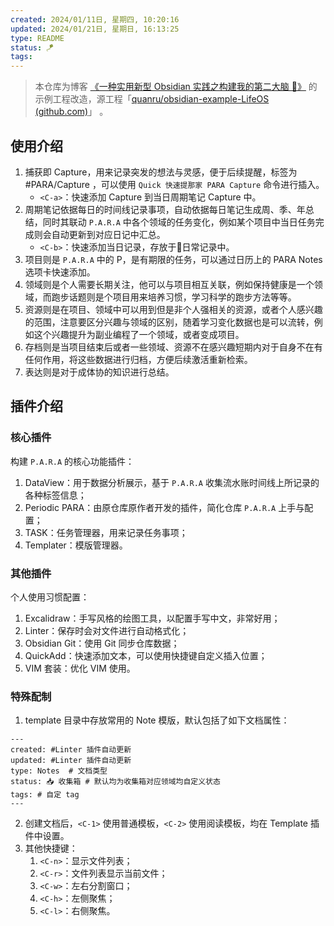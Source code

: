 ```yaml
---
created: 2024/01/11日, 星期四, 10:20:16
updated: 2024/01/21日, 星期日, 16:13:25
type: README
status: 🪁
tags:
---
```



> 本仓库为博客 [《一种实用新型 Obsidian 实践之构建我的第二大脑 🧠》](https://quanru.github.io/2023/06/18/%E4%B8%80%E7%A7%8D%E5%AE%9E%E7%94%A8%E6%96%B0%E5%9E%8B%20Obsidian%20%E5%AE%9E%E8%B7%B5%E4%B9%8B%E6%9E%84%E5%BB%BA%E6%88%91%E7%9A%84%E7%AC%AC%E4%BA%8C%E5%A4%A7%E8%84%91%20%F0%9F%A7%A0/) 的示例工程改造，源工程「[quanru/obsidian-example-LifeOS (github.com)](https://github.com/quanru/obsidian-example-LifeOS)」 。

## 使用介绍

1. 捕获即 Capture，用来记录突发的想法与灵感，便于后续提醒，标签为 #PARA/Capture ，可以使用 `Quick 快速提那家 PARA Capture` 命令进行插入。
	- `<C-a>`：快速添加 Capture 到当日周期笔记 Capture 中。
2. 周期笔记依据每日的时间线记录事项，自动依据每日笔记生成周、季、年总结，同时其联动 `P.A.R.A` 中各个领域的任务变化，例如某个项目中当日任务完成则会自动更新到对应日记中汇总。
	- `<C-b>`：快速添加当日记录，存放于日常记录中。
3. 项目则是 `P.A.R.A` 中的 P，是有期限的任务，可以通过日历上的 PARA Notes 选项卡快速添加。
4. 领域则是个人需要长期关注，他可以与项目相互关联，例如保持健康是一个领域，而跑步话题则是个项目用来培养习惯，学习科学的跑步方法等等。
5. 资源则是在项目、领域中可以用到但是非个人强相关的资源，或者个人感兴趣的范围，注意要区分兴趣与领域的区别，随着学习变化数据也是可以流转，例如这个兴趣提升为副业编程了一个领域，或者变成项目。
6. 存档则是当项目结束后或者一些领域、资源不在感兴趣短期内对于自身不在有任何作用，将这些数据进行归档，方便后续激活重新检索。
7. 表达则是对于成体协的知识进行总结。

## 插件介绍

### 核心插件

构建 `P.A.R.A` 的核心功能插件：

1. DataView：用于数据分析展示，基于 `P.A.R.A` 收集流水账时间线上所记录的各种标签信息；
2. Periodic PARA：由原仓库原作者开发的插件，简化仓库 `P.A.R.A` 上手与配置；
3. TASK：任务管理器，用来记录任务事项；
4. Templater：模版管理器。

### 其他插件

个人使用习惯配置：

1. Excalidraw：手写风格的绘图工具，以配置手写中文，非常好用；
2. Linter：保存时会对文件进行自动格式化；
3. Obsidian Git：使用 Git 同步仓库数据；
4. QuickAdd：快速添加文本，可以使用快捷键自定义插入位置；
5. VIM 套装：优化 VIM 使用。  

### 特殊配制

1. template 目录中存放常用的 Note 模版，默认包括了如下文档属性：

```text
---
created: #Linter 插件自动更新
updated: #Linter 插件自动更新 
type: Notes  # 文档类型
status: 📥 收集箱 # 默认均为收集箱对应领域均自定义状态
tags: # 自定 tag
---
```

2. 创建文档后，`<C-1>` 使用普通模板，`<C-2>` 使用阅读模板，均在 Template 插件中设置。
3. 其他快捷键：
	1. `<C-n>`：显示文件列表；
	2. `<C-r>`：文件列表显示当前文件；
	3. `<C-w>`：左右分割窗口；
	4. `<C-h>`：左侧聚焦；
	5. `<C-l>`：右侧聚焦。
